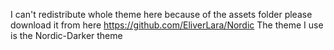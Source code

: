 I can't redistribute whole theme here because of the assets folder please download it from here
https://github.com/EliverLara/Nordic 
The theme I use is the Nordic-Darker theme
